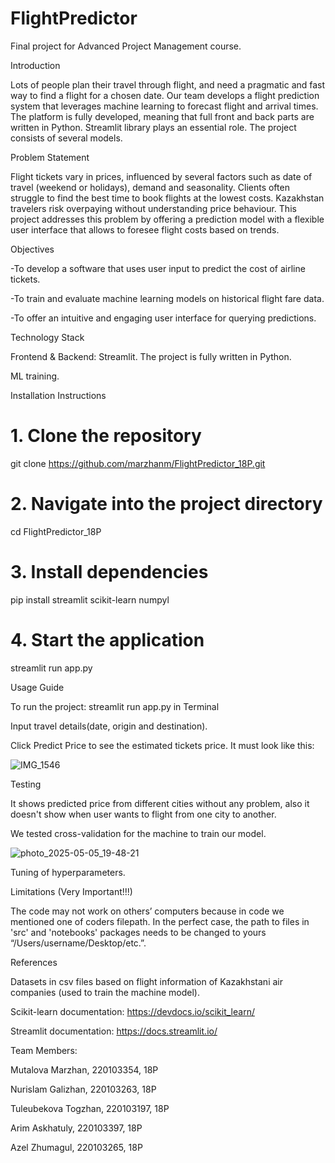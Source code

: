 # FlightPredictor
Final project for Advanced Project Management course.

Introduction

Lots of people plan their travel through flight, and need a pragmatic and fast way to find a flight for a chosen date. Our team develops a flight prediction system that leverages machine learning to forecast flight and arrival times. The platform is fully developed, meaning that full front and back parts are written in Python. Streamlit library plays an essential role. The project consists of several models.


Problem Statement

Flight tickets vary in prices, influenced by several factors such as date of travel (weekend or holidays), demand and seasonality. Clients often struggle to find the best time to book flights at the lowest costs. Kazakhstan travelers risk overpaying without understanding price behaviour. This project addresses this problem by offering a prediction model with a flexible user interface that allows to foresee flight costs based on trends.

Objectives 

-To develop a software that uses user input to predict the cost of airline tickets.

-To train and evaluate machine learning models on historical flight fare data.

-To offer an intuitive and engaging user interface for querying predictions.

Technology Stack

Frontend & Backend: Streamlit. The project is fully written in Python.

ML training.

Installation Instructions

# 1. Clone the repository

git clone https://github.com/marzhanm/FlightPredictor_18P.git

# 2. Navigate into the project directory

cd FlightPredictor_18P

# 3. Install dependencies

pip install streamlit scikit-learn numpyl

# 4. Start the application

streamlit run app.py


Usage Guide

To run the project: streamlit run app.py in Terminal

Input travel details(date, origin and destination).

Click Predict Price to see the estimated tickets price. It must look like this:

![IMG_1546](https://github.com/user-attachments/assets/851ed3ee-907f-4a3c-bd99-6884ad333a2c)

Testing

It shows predicted price from different cities without any problem, also it doesn't show when user wants to flight from one city to another.

We tested cross-validation for the machine to train our model.

![photo_2025-05-05_19-48-21](https://github.com/user-attachments/assets/b758dc4a-521c-4503-b86c-7996c60b8007)

Tuning of hyperparameters. 

Limitations (Very Important!!!)

The code may not work on others’ computers because in code we mentioned one of coders filepath. In the perfect case, the path to files in 'src' and 'notebooks' packages needs to be changed to yours “/Users/username/Desktop/etc.”. 

References

Datasets in csv files based on flight information of Kazakhstani air companies (used to train the machine model).

Scikit-learn documentation: https://devdocs.io/scikit_learn/

Streamlit documentation: https://docs.streamlit.io/


Team Members:

Mutalova Marzhan, 220103354, 18P

Nurislam Galizhan, 220103263, 18P

Tuleubekova Togzhan, 220103197, 18P

Arim Askhatuly, 220103397, 18P

Azel Zhumagul, 220103265, 18P
